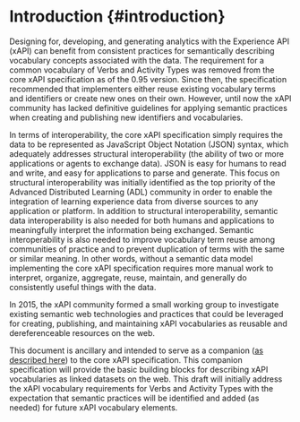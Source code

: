 # Introduction {#introduction}

Designing for, developing, and generating analytics with the Experience API (xAPI) can benefit from consistent practices for semantically describing vocabulary concepts associated with the data. The requirement for a common vocabulary of Verbs and Activity Types was removed from the core xAPI specification as of the 0.95 version. Since then, the specification recommended that implementers either reuse existing vocabulary terms and identifiers or create new ones on their own. However, until now the xAPI community has lacked definitive guidelines for applying semantic practices when creating and publishing new identifiers and vocabularies.

In terms of interoperability, the core xAPI specification simply requires the data to be represented as JavaScript Object Notation (JSON) syntax, which adequately addresses structural interoperability (the ability of two or more applications or agents to exchange data). JSON is easy for humans to read and write, and easy for applications to parse and generate. This focus on structural interoperability was initially identified as the top priority of the Advanced Distributed Learning (ADL) community in order to enable the integration of learning experience data from diverse sources to any application or platform. In addition to structural interoperability, semantic data interoperability is also needed for both humans and applications to meaningfully interpret the information being exchanged. Semantic interoperability is also needed to improve vocabulary term reuse among communities of practice and to prevent duplication of terms with the same or similar meaning. In other words, without a semantic data model implementing the core xAPI specification requires more manual work to interpret, organize, aggregate, reuse, maintain, and generally do consistently useful things with the data.

In 2015, the xAPI community formed a small working group to investigate existing semantic web technologies and practices that could be leveraged for creating, publishing, and maintaining xAPI vocabularies as reusable and dereferenceable resources on the web.

This document is ancillary and intended to serve as a companion ([as described here](https://github.com/adlnet/xAPI-Spec/blob/master/xAPI.md#verb)) to the core xAPI specification. This companion specification will provide the basic building blocks for describing xAPI vocabularies as linked datasets on the web. This draft will initially address the xAPI vocabulary requirements for Verbs and Activity Types with the expectation that semantic practices will be identified and added (as needed) for future xAPI vocabulary elements.
